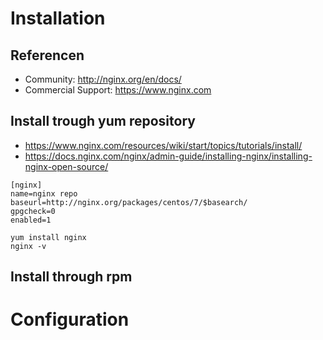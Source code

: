 # Installation
## Referencen
* Community: http://nginx.org/en/docs/
* Commercial Support: https://www.nginx.com

## Install trough yum repository
* https://www.nginx.com/resources/wiki/start/topics/tutorials/install/
* https://docs.nginx.com/nginx/admin-guide/installing-nginx/installing-nginx-open-source/
```
[nginx]
name=nginx repo
baseurl=http://nginx.org/packages/centos/7/$basearch/
gpgcheck=0
enabled=1
```
```
yum install nginx
nginx -v
```

## Install through rpm



# Configuration

